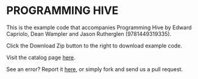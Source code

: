 PROGRAMMING HIVE
==========

This is the example code that accompanies Programming Hive by Edward Capriolo,  Dean Wampler and Jason Rutherglen (9781449319335). 

Click the Download Zip button to the right to download example code.

Visit the catalog page [here](http://shop.oreilly.com/product/0636920023555.do).

See an error? Report it [here](http://oreilly.com/catalog/errata.csp?isbn=0636920023555), or simply fork and send us a pull request.

